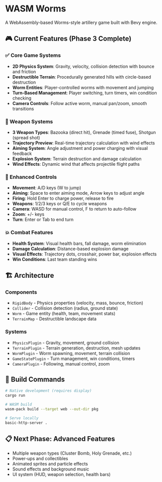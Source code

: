 # WASM Worms

A WebAssembly-based Worms-style artillery game built with Bevy engine.

## 🎮 Current Features (Phase 3 Complete)

### ✅ Core Game Systems
- **2D Physics System**: Gravity, velocity, collision detection with bounce and friction
- **Destructible Terrain**: Procedurally generated hills with circle-based destruction
- **Worm Entities**: Player-controlled worms with movement and jumping
- **Turn-Based Management**: Player switching, turn timers, win condition checking
- **Camera Controls**: Follow active worm, manual pan/zoom, smooth transitions

### 🚀 Weapon Systems
- **3 Weapon Types**: Bazooka (direct hit), Grenade (timed fuse), Shotgun (spread shot)
- **Trajectory Preview**: Real-time trajectory calculation with wind effects
- **Aiming System**: Angle adjustment and power charging with visual feedback
- **Explosion System**: Terrain destruction and damage calculation
- **Wind Effects**: Dynamic wind that affects projectile flight paths

### 🎯 Enhanced Controls
- **Movement**: A/D keys (W to jump)
- **Aiming**: Space to enter aiming mode, Arrow keys to adjust angle
- **Firing**: Hold Enter to charge power, release to fire
- **Weapons**: 1/2/3 keys or Q/E to cycle weapons
- **Camera**: WASD for manual control, F to return to auto-follow
- **Zoom**: +/- keys
- **Turn**: Enter or Tab to end turn

### 💥 Combat Features
- **Health System**: Visual health bars, fall damage, worm elimination
- **Damage Calculation**: Distance-based explosion damage
- **Visual Effects**: Trajectory dots, crosshair, power bar, explosion effects
- **Win Conditions**: Last team standing wins

## 🏗️ Architecture

### Components
- `RigidBody` - Physics properties (velocity, mass, bounce, friction)
- `Collider` - Collision detection (radius, ground state)
- `Worm` - Game entity (health, team, movement stats)
- `TerrainMap` - Destructible landscape data

### Systems
- `PhysicsPlugin` - Gravity, movement, ground collision
- `TerrainPlugin` - Terrain generation, destruction, mesh updates
- `WormPlugin` - Worm spawning, movement, terrain collision
- `GameStatePlugin` - Turn management, win conditions, timers
- `CameraPlugin` - Following, manual control, zoom

## 🚀 Build Commands

```bash
# Native development (requires display)
cargo run

# WASM build
wasm-pack build --target web --out-dir pkg

# Serve locally
basic-http-server .
```

## 📋 Next Phase: Advanced Features
- Multiple weapon types (Cluster Bomb, Holy Grenade, etc.)
- Power-ups and collectibles
- Animated sprites and particle effects
- Sound effects and background music
- UI system (HUD, weapon selection, health bars)